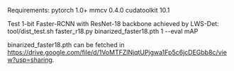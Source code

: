 Requirements:
pytorch 1.0+
mmcv 0.4.0
cudatoolkit 10.1

Test 1-bit Faster-RCNN with ResNet-18 backbone achieved by LWS-Det:
tool/dist_test.sh faster_r18.py binarized_faster18.pth 1 --eval mAP

binarized_faster18.pth can be fetched in https://drive.google.com/file/d/1VoMTFZlNjqtUPjgwa1Fp5c6jcDEGbb8c/view?usp=sharing.
